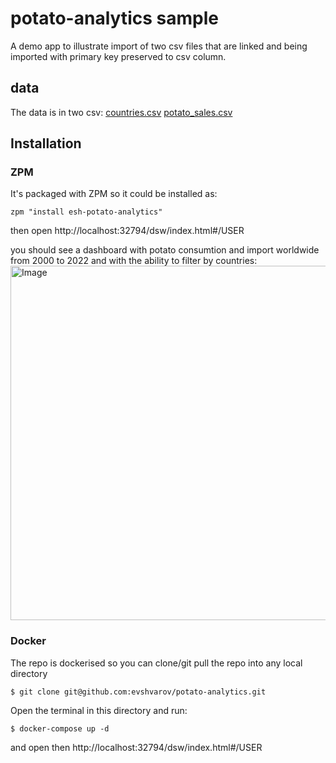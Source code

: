 # potato-analytics sample

A demo app to illustrate import of two csv files that are linked and being imported with primary key preserved to csv column.

## data
The data is in two csv:
[countries.csv](https://github.com/evshvarov/potato-analytics/blob/1ee7677019463c39e146e89d3b795403daf10be2/data/countries.csv)
[potato_sales.csv](https://github.com/evshvarov/potato-analytics/blob/1ee7677019463c39e146e89d3b795403daf10be2/data/potato_sales.csv)

## Installation

### ZPM
It's packaged with ZPM so it could be installed as:
```
zpm "install esh-potato-analytics"
```
then open http://localhost:32794/dsw/index.html#/USER

you should see a dashboard with potato consumtion and import worldwide from 2000 to 2022 and with the ability to filter by countries:
<img width="1025" height="567" alt="Image" src="https://github.com/user-attachments/assets/cac519d1-01ac-479c-bf14-98eeceacbd59" />


### Docker
The repo is dockerised so you can  clone/git pull the repo into any local directory

```
$ git clone git@github.com:evshvarov/potato-analytics.git
```

Open the terminal in this directory and run:

```
$ docker-compose up -d
```
and open then http://localhost:32794/dsw/index.html#/USER

